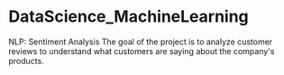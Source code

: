 # DataScience_MachineLearning
NLP: Sentiment Analysis
The goal of the project is to analyze customer reviews to understand what customers are saying about the company's products. 

